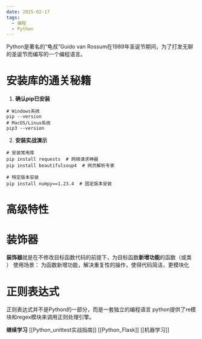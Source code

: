 ```yaml
---
date: 2025-02-17
tags:
  - 编程
  - Python
---
```


Python是著名的“龟叔”Guido van Rossum在1989年圣诞节期间，为了打发无聊的圣诞节而编写的一个编程语言。
# 安装库的通关秘籍
1. **确认pip已安装**
```shell
# Windows系统
pip --version
# MacOS/Linux系统
pip3 --version
```
2. **安装实战演示**
```shell
# 安装常用库
pip install requests  # 网络请求神器
pip install beautifulsoup4  # 网页解析专家

# 特定版本安装
pip install numpy==1.23.4  # 固定版本安装
```

# 高级特性

# 装饰器
**装饰器**就是在不修改目标函数代码的前提下，为目标函数**新增功能**的函数（或类 ）
使用场景：
为函数新增功能，解决重复性的操作，使得代码简洁，更模块化

# 正则表达式
正则表达式并不是Python的一部分，而是一套独立的编程语言
python提供了re模块和regex模块来调用正则处理引擎。


**继续学习**
[[Python_unittest实战指南]]
[[Python_Flask]]
[[机器学习]]
